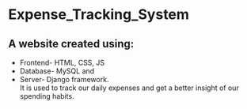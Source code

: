 # Expense_Tracking_System
## A website created using:
- Frontend- HTML, CSS, JS
- Database- MySQL and 
- Server- Django framework.
<br>It is used to track our daily expenses and get a better insight of our spending habits.
